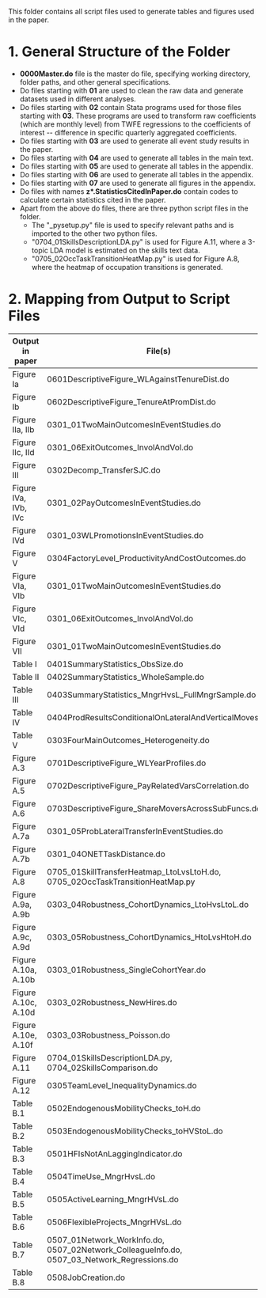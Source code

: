 This folder contains all script files used to generate tables and figures used in the paper.

# 1. General Structure of the Folder

- **0000Master.do** file is the master do file, specifying working directory, folder paths, and other general specifications.
- Do files starting with **01** are used to clean the raw data and generate datasets used in different analyses.
- Do files starting with **02** contain Stata programs used for those files starting with **03**. These programs are used to transform raw coefficients (which are monthly level) from TWFE regressions to the coefficients of interest -- difference in specific quarterly aggregated coefficients.
- Do files starting with **03** are used to generate all event study results in the paper.
- Do files starting with **04** are used to generate all tables in the main text.
- Do files starting with **05** are used to generate all tables in the appendix.
- Do files starting with **06** are used to generate all tables in the appendix.
- Do files starting with **07** are used to generate all figures in the appendix. 
- Do files with names **z\*.StatisticsCitedInPaper.do** contain codes to calculate certain statistics cited in the paper.
- Apart from the above do files, there are three python script files in the folder.
  - The "_pysetup.py" file is used to specify relevant paths and is imported to the other two python files.
  - "0704_01SkillsDescriptionLDA.py" is used for Figure A.11, where a 3-topic LDA model is estimated on the skills text data.
  - "0705_02OccTaskTransitionHeatMap.py" is used for Figure A.8, where the heatmap of occupation transitions is generated.

# 2. Mapping from Output to Script Files 

| Output in paper      | File(s)                                                                                            |
|----------------------|----------------------------------------------------------------------------------------------------|
| Figure Ia            | 0601DescriptiveFigure\_WLAgainstTenureDist.do                                                      |
| Figure Ib            | 0602DescriptiveFigure\_TenureAtPromDist.do                                                         |
| Figure IIa, IIb      | 0301\_01TwoMainOutcomesInEventStudies.do                                                           |
| Figure IIc, IId      | 0301\_06ExitOutcomes\_InvolAndVol.do                                                               |
| Figure III           | 0302Decomp\_TransferSJC.do                                                                         |
| Figure IVa, IVb, IVc | 0301\_02PayOutcomesInEventStudies.do                                                               |
| Figure IVd           | 0301\_03WLPromotionsInEventStudies.do                                                              |
| Figure V             | 0304FactoryLevel\_ProductivityAndCostOutcomes.do                                                   |
| Figure VIa, VIb      | 0301\_01TwoMainOutcomesInEventStudies.do                                                           |
| Figure VIc, VId      | 0301\_06ExitOutcomes\_InvolAndVol.do                                                               |
| Figure VII           | 0301\_01TwoMainOutcomesInEventStudies.do                                                           |
| Table I              | 0401SummaryStatistics\_ObsSize.do                                                                  |
| Table II             | 0402SummaryStatistics\_WholeSample.do                                                              |
| Table III            | 0403SummaryStatistics\_MngrHvsL\_FullMngrSample.do                                                 |
| Table IV             | 0404ProdResultsConditionalOnLateralAndVerticalMoves.do                                             |
| Table V              | 0303FourMainOutcomes\_Heterogeneity.do                                                             |
| Figure A.3           | 0701DescriptiveFigure\_WLYearProfiles.do                                                           |
| Figure A.5           | 0702DescriptiveFigure\_PayRelatedVarsCorrelation.do                                                |
| Figure A.6           | 0703DescriptiveFigure\_ShareMoversAcrossSubFuncs.do                                                |
| Figure A.7a          | 0301\_05ProbLateralTransferInEventStudies.do                                                       |
| Figure A.7b          | 0301\_04ONETTaskDistance.do                                                                        |
| Figure A.8           | 0705\_01SkillTransferHeatmap\_LtoLvsLtoH.do, 0705\_02OccTaskTransitionHeatMap.py                   |
| Figure A.9a, A.9b    | 0303\_04Robustness\_CohortDynamics\_LtoHvsLtoL.do                                                  |
| Figure A.9c, A.9d    | 0303\_05Robustness\_CohortDynamics\_HtoLvsHtoH.do                                                  |
| Figure A.10a, A.10b  | 0303\_01Robustness\_SingleCohortYear.do                                                            |
| Figure A.10c, A.10d  | 0303\_02Robustness\_NewHires.do                                                                    |
| Figure A.10e, A.10f  | 0303\_03Robustness\_Poisson.do                                                                     |
| Figure A.11          | 0704\_01SkillsDescriptionLDA.py, 0704\_02SkillsComparison.do                                       |
| Figure A.12          | 0305TeamLevel\_InequalityDynamics.do                                                               |
| Table B.1            | 0502EndogenousMobilityChecks\_toH.do                                                               |
| Table B.2            | 0503EndogenousMobilityChecks\_toHVStoL.do                                                          |
| Table B.3            | 0501HFIsNotAnLaggingIndicator.do                                                                   |
| Table B.4            | 0504TimeUse\_MngrHvsL.do                                                                           |
| Table B.5            | 0505ActiveLearning\_MngrHVsL.do                                                                    |
| Table B.6            | 0506FlexibleProjects\_MngrHVsL.do                                                                  |
| Table B.7            | 0507\_01Network\_WorkInfo.do, 0507\_02Network\_ColleagueInfo.do, 0507\_03\_Network\_Regressions.do |
| Table B.8            | 0508JobCreation.do                                                                                 |

